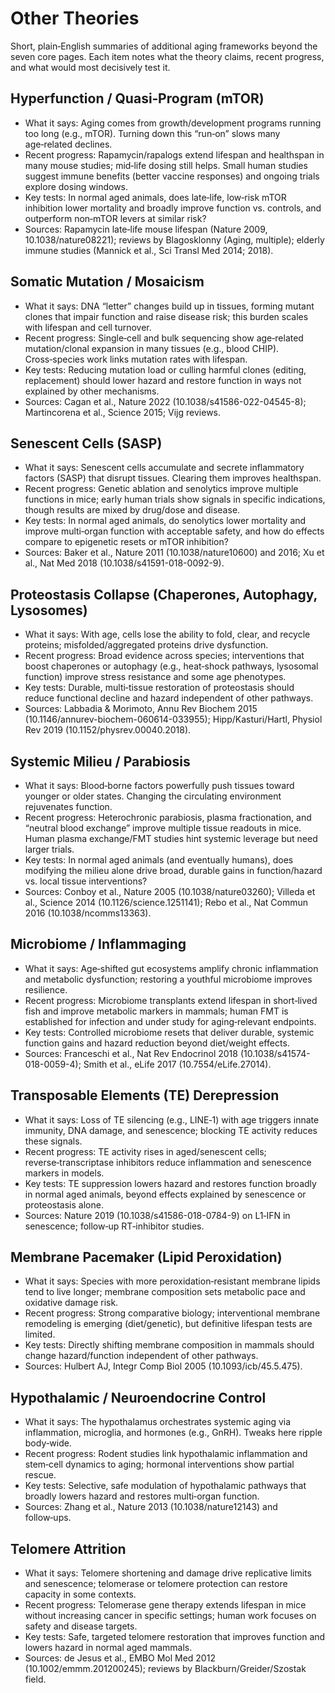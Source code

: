 # Other Theories

Short, plain‑English summaries of additional aging frameworks beyond the seven core pages. Each item notes what the theory claims, recent progress, and what would most decisively test it.

## Hyperfunction / Quasi‑Program (mTOR)
- What it says: Aging comes from growth/development programs running too long (e.g., mTOR). Turning down this “run‑on” slows many age‑related declines.
- Recent progress: Rapamycin/rapalogs extend lifespan and healthspan in many mouse studies; mid‑life dosing still helps. Small human studies suggest immune benefits (better vaccine responses) and ongoing trials explore dosing windows.
- Key tests: In normal aged animals, does late‑life, low‑risk mTOR inhibition lower mortality and broadly improve function vs. controls, and outperform non‑mTOR levers at similar risk?
- Sources: Rapamycin late‑life mouse lifespan (Nature 2009, 10.1038/nature08221); reviews by Blagosklonny (Aging, multiple); elderly immune studies (Mannick et al., Sci Transl Med 2014; 2018).

## Somatic Mutation / Mosaicism
- What it says: DNA “letter” changes build up in tissues, forming mutant clones that impair function and raise disease risk; this burden scales with lifespan and cell turnover.
- Recent progress: Single‑cell and bulk sequencing show age‑related mutation/clonal expansion in many tissues (e.g., blood CHIP). Cross‑species work links mutation rates with lifespan.
- Key tests: Reducing mutation load or culling harmful clones (editing, replacement) should lower hazard and restore function in ways not explained by other mechanisms.
- Sources: Cagan et al., Nature 2022 (10.1038/s41586-022-04545-8); Martincorena et al., Science 2015; Vijg reviews.

## Senescent Cells (SASP)
- What it says: Senescent cells accumulate and secrete inflammatory factors (SASP) that disrupt tissues. Clearing them improves healthspan.
- Recent progress: Genetic ablation and senolytics improve multiple functions in mice; early human trials show signals in specific indications, though results are mixed by drug/dose and disease.
- Key tests: In normal aged animals, do senolytics lower mortality and improve multi‑organ function with acceptable safety, and how do effects compare to epigenetic resets or mTOR inhibition?
- Sources: Baker et al., Nature 2011 (10.1038/nature10600) and 2016; Xu et al., Nat Med 2018 (10.1038/s41591-018-0092-9).

## Proteostasis Collapse (Chaperones, Autophagy, Lysosomes)
- What it says: With age, cells lose the ability to fold, clear, and recycle proteins; misfolded/aggregated proteins drive dysfunction.
- Recent progress: Broad evidence across species; interventions that boost chaperones or autophagy (e.g., heat‑shock pathways, lysosomal function) improve stress resistance and some age phenotypes.
- Key tests: Durable, multi‑tissue restoration of proteostasis should reduce functional decline and hazard independent of other pathways.
- Sources: Labbadia & Morimoto, Annu Rev Biochem 2015 (10.1146/annurev-biochem-060614-033955); Hipp/Kasturi/Hartl, Physiol Rev 2019 (10.1152/physrev.00040.2018).

## Systemic Milieu / Parabiosis
- What it says: Blood‑borne factors powerfully push tissues toward younger or older states. Changing the circulating environment rejuvenates function.
- Recent progress: Heterochronic parabiosis, plasma fractionation, and “neutral blood exchange” improve multiple tissue readouts in mice. Human plasma exchange/FMT studies hint systemic leverage but need larger trials.
- Key tests: In normal aged animals (and eventually humans), does modifying the milieu alone drive broad, durable gains in function/hazard vs. local tissue interventions?
- Sources: Conboy et al., Nature 2005 (10.1038/nature03260); Villeda et al., Science 2014 (10.1126/science.1251141); Rebo et al., Nat Commun 2016 (10.1038/ncomms13363).

## Microbiome / Inflammaging
- What it says: Age‑shifted gut ecosystems amplify chronic inflammation and metabolic dysfunction; restoring a youthful microbiome improves resilience.
- Recent progress: Microbiome transplants extend lifespan in short‑lived fish and improve metabolic markers in mammals; human FMT is established for infection and under study for aging‑relevant endpoints.
- Key tests: Controlled microbiome resets that deliver durable, systemic function gains and hazard reduction beyond diet/weight effects.
- Sources: Franceschi et al., Nat Rev Endocrinol 2018 (10.1038/s41574-018-0059-4); Smith et al., eLife 2017 (10.7554/eLife.27014).

## Transposable Elements (TE) Derepression
- What it says: Loss of TE silencing (e.g., LINE‑1) with age triggers innate immunity, DNA damage, and senescence; blocking TE activity reduces these signals.
- Recent progress: TE activity rises in aged/senescent cells; reverse‑transcriptase inhibitors reduce inflammation and senescence markers in models.
- Key tests: TE suppression lowers hazard and restores function broadly in normal aged animals, beyond effects explained by senescence or proteostasis alone.
- Sources: Nature 2019 (10.1038/s41586-018-0784-9) on L1‑IFN in senescence; follow‑up RT‑inhibitor studies.

## Membrane Pacemaker (Lipid Peroxidation)
- What it says: Species with more peroxidation‑resistant membrane lipids tend to live longer; membrane composition sets metabolic pace and oxidative damage risk.
- Recent progress: Strong comparative biology; interventional membrane remodeling is emerging (diet/genetic), but definitive lifespan tests are limited.
- Key tests: Directly shifting membrane composition in mammals should change hazard/function independent of other pathways.
- Sources: Hulbert AJ, Integr Comp Biol 2005 (10.1093/icb/45.5.475).

## Hypothalamic / Neuroendocrine Control
- What it says: The hypothalamus orchestrates systemic aging via inflammation, microglia, and hormones (e.g., GnRH). Tweaks here ripple body‑wide.
- Recent progress: Rodent studies link hypothalamic inflammation and stem‑cell dynamics to aging; hormonal interventions show partial rescue.
- Key tests: Selective, safe modulation of hypothalamic pathways that broadly lowers hazard and restores multi‑organ function.
- Sources: Zhang et al., Nature 2013 (10.1038/nature12143) and follow‑ups.

## Telomere Attrition
- What it says: Telomere shortening and damage drive replicative limits and senescence; telomerase or telomere protection can restore capacity in some contexts.
- Recent progress: Telomerase gene therapy extends lifespan in mice without increasing cancer in specific settings; human work focuses on safety and disease targets.
- Key tests: Safe, targeted telomere restoration that improves function and lowers hazard in normal aged mammals.
- Sources: de Jesus et al., EMBO Mol Med 2012 (10.1002/emmm.201200245); reviews by Blackburn/Greider/Szostak field.


